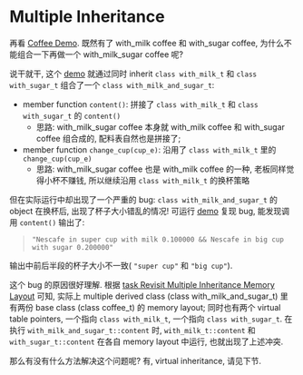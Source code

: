 # Multiple Inheritance

再看 [Coffee Demo](psi_element://__only_for_anchor_used__coffee_multiple_inheritance).
既然有了 with_milk coffee 和 with_sugar coffee, 为什么不能组合一下再做一个 with_milk_sugar coffee 呢?

说干就干, 这个
[demo](psi_element://MultipleInheritance_SomethingWrong_Test)
就通过同时 inherit `class with_milk_t` 和 `class with_sugar_t` 组合了一个 `class with_milk_and_sugar_t`:
- member function `content()`: 拼接了 `class with_milk_t` 和 `class with_sugar_t` 的 `content()`
  - 思路: with_milk_sugar coffee 本身就 with_milk coffee 和 with_sugar coffee 组合成的, 配料表自然也是拼接了;
- member function `change_cup(cup_e)`: 沿用了 `class with_milk_t` 里的 `change_cup(cup_e)`
  - 思路: with_milk_sugar coffee 也是 with_milk coffee 的一种, 老板同样觉得小杯不赚钱,
    所以继续沿用 `class with_milk_t` 的换杯策略

但在实际运行中却出现了一个严重的 bug: `class with_milk_and_sugar_t` 的 object 在换杯后, 出现了杯子大小错乱的情况!
可运行 [demo](psi_element://MultipleInheritance_SomethingWrong_Test) 复现 bug,
能发现调用 `content()` 输出了: 
> `"Nescafe in super cup with milk 0.100000 && Nescafe in big cup with sugar 0.200000"`

输出中前后半段的杯子大小不一致( `"super cup"` 和 `"big cup"`). 

这个 bug 的原因很好理解. 根据
[task Revisit Multiple Inheritance Memory Layout](course://Classes/Polymorphic/Revisit_Multiple_Inheritance_Memory_Layout)
可知, 实际上 multiple derived class (class with_milk_and_sugar_t) 里有两份 base class (class coffee_t) 的 memory layout;
同时也有两个 virtual table pointers, 一个指向 `class with_milk_t`, 一个指向 `class with_sugar_t`.
在执行 `with_milk_and_sugar_t::content` 时, `with_milk_t::content` 和 `with_sugar_t::content` 在各自 memory layout 中运行, 也就出现了上述冲突.

那么有没有什么方法解决这个问题呢? 有, virtual inheritance, 请见下节.

